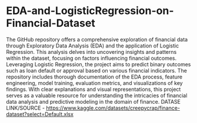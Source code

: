 # EDA-and-LogisticRegression-on-Financial-Dataset
The GitHub repository offers a comprehensive exploration of financial data through Exploratory Data Analysis (EDA) and the application of Logistic Regression. This analysis delves into uncovering insights and patterns within the dataset, focusing on factors influencing financial outcomes. Leveraging Logistic Regression, the project aims to predict binary outcomes such as loan default or approval based on various financial indicators. The repository includes thorough documentation of the EDA process, feature engineering, model training, evaluation metrics, and visualizations of key findings. With clear explanations and visual representations, this project serves as a valuable resource for understanding the intricacies of financial data analysis and predictive modeling in the domain of finance.
DATASE LINK/SOURCE - https://www.kaggle.com/datasets/creepycrap/finance-dataset?select=Default.xlsx
